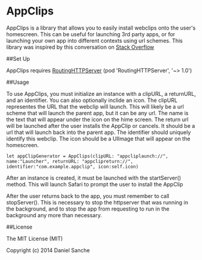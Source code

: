 AppClips
=====================

AppClips is a library that allows you to easily install webclips onto the user's homescreen. This can be useful for launching 3rd party apps, or for launching your own app into different contexts using url schemes. This library was inspired by this conversation on [Stack Overflow](http://stackoverflow.com/questions/2338035/installing-a-configuration-profile-on-iphone-programmatically) 

##Set Up

AppClips requires  [RoutingHTTPServer](https://github.com/mattstevens/RoutingHTTPServer) (pod 'RoutingHTTPServer', '~> 1.0')

##Usage

To use AppClips, you must initialize an instance with a clipURL, a returnURL, and an identifier. You can also optionally inclide an icon. The clipURL representes the URL that the webclip will launch. This will likely be a url scheme that will launch the parent app, but it can be any url. The name is the text that will appear under the icon on the hime screen. The return url will be launched after the user installs the AppClip or cancels. It should be a url that will launch back into the parent app. The identifier should uniquely identify this webclip. The icon should be a UIImage that will appear on the homescreen.

```
let appClipGenerator = AppClips(clipURL: "appcliplaunch://",  name:"Launcher", returnURL: "appclipreturn://", identifier:"com.example.appclip", icon:self.icon)

```

After an instance is created, it must be launched with the startServer() method. This will launch Safari to prompt the user to install the AppClip

After the user returns back to the app, you must remember to call stopServer(). This is necessary to stop the httpserver that was running in the background, and to stop the app from requesting to run in the background any more than necessary.


##License

The MIT License (MIT)

Copyright (c) 2014 Daniel Sanche